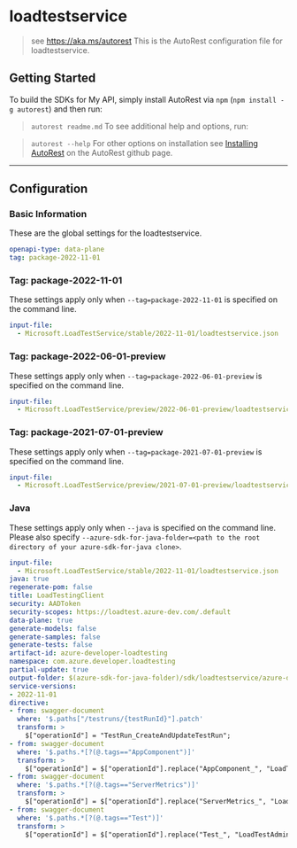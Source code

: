 # loadtestservice

> see https://aka.ms/autorest
This is the AutoRest configuration file for loadtestservice.

## Getting Started

To build the SDKs for My API, simply install AutoRest via `npm` (`npm install -g autorest`) and then run:

> `autorest readme.md`
To see additional help and options, run:

> `autorest --help`
For other options on installation see [Installing AutoRest](https://aka.ms/autorest/install) on the AutoRest github page.

---

## Configuration

### Basic Information

These are the global settings for the loadtestservice.

```yaml
openapi-type: data-plane
tag: package-2022-11-01
```

### Tag: package-2022-11-01

These settings apply only when `--tag=package-2022-11-01` is specified on the command line.

```yaml $(tag) == 'package-2022-11-01'
input-file:
  - Microsoft.LoadTestService/stable/2022-11-01/loadtestservice.json
```

### Tag: package-2022-06-01-preview

These settings apply only when `--tag=package-2022-06-01-preview` is specified on the command line.

```yaml $(tag) == 'package-2022-06-01-preview'
input-file:
  - Microsoft.LoadTestService/preview/2022-06-01-preview/loadtestservice.json
```

### Tag: package-2021-07-01-preview

These settings apply only when `--tag=package-2021-07-01-preview` is specified on the command line.

```yaml $(tag) == 'package-2021-07-01-preview'
input-file:
  - Microsoft.LoadTestService/preview/2021-07-01-preview/loadtestservice.json
```



### Java

These settings apply only when `--java` is specified on the command line.
Please also specify `--azure-sdk-for-java-folder=<path to the root directory of your azure-sdk-for-java clone>`.

```yaml $(java)
input-file:
  - Microsoft.LoadTestService/stable/2022-11-01/loadtestservice.json
java: true
regenerate-pom: false
title: LoadTestingClient
security: AADToken
security-scopes: https://loadtest.azure-dev.com/.default
data-plane: true
generate-models: false
generate-samples: false
generate-tests: false
artifact-id: azure-developer-loadtesting
namespace: com.azure.developer.loadtesting
partial-update: true
output-folder: $(azure-sdk-for-java-folder)/sdk/loadtestservice/azure-developer-loadtesting
service-versions:
- 2022-11-01
directive:
- from: swagger-document
  where: '$.paths["/testruns/{testRunId}"].patch'
  transform: >
    $["operationId"] = "TestRun_CreateAndUpdateTestRun";
- from: swagger-document
  where: '$.paths.*[?(@.tags=="AppComponent")]'
  transform: >
    $["operationId"] = $["operationId"].replace("AppComponent_", "LoadTestAdministration_");
- from: swagger-document
  where: '$.paths.*[?(@.tags=="ServerMetrics")]'
  transform: >
    $["operationId"] = $["operationId"].replace("ServerMetrics_", "LoadTestAdministration_");
- from: swagger-document
  where: '$.paths.*[?(@.tags=="Test")]'
  transform: >
    $["operationId"] = $["operationId"].replace("Test_", "LoadTestAdministration_");
```